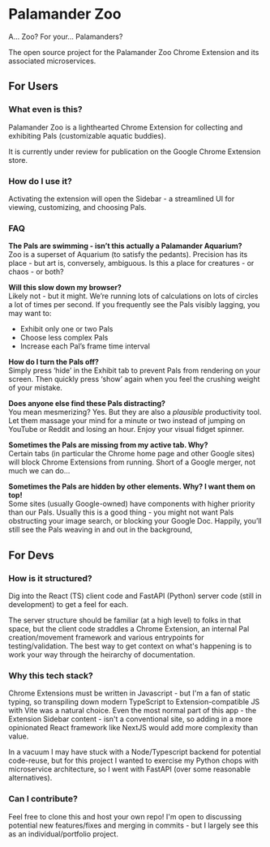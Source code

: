# Palamander Zoo
A... Zoo? For your... Palamanders?

The open source project for the Palamander Zoo Chrome Extension and its associated microservices.

## For Users
### What even is this?
Palamander Zoo is a lighthearted Chrome Extension for collecting and exhibiting Pals (customizable aquatic buddies).

It is currently under review for publication on the Google Chrome Extension store.

### How do I use it?
Activating the extension will open the Sidebar - a streamlined UI for viewing, customizing, and choosing Pals.

### FAQ
**The Pals are swimming - isn’t this actually a Palamander Aquarium?** <br>
Zoo is a superset of Aquarium (to satisfy the pedants). Precision has its place - but art is, conversely, ambiguous. Is this a place for creatures - or chaos - or both?

**Will this slow down my browser?** <br>
Likely not - but it might. We’re running lots of calculations on lots of circles a lot of times per second. If you frequently see the Pals visibly lagging, you may want to:
* Exhibit only one or two Pals
* Choose less complex Pals
* Increase each Pal’s frame time interval

**How do I turn the Pals off?** <br>
Simply press ‘hide’ in the Exhibit tab to prevent Pals from rendering on your screen. Then quickly press ‘show’ again when you feel the crushing weight of your mistake.

**Does anyone else find these Pals distracting?** <br>
You mean mesmerizing? Yes. But they are also a *plausible* productivity tool. Let them massage your mind for a minute or two instead of jumping on YouTube or Reddit and losing an hour. Enjoy your visual fidget spinner.

**Sometimes the Pals are missing from my active tab. Why?** <br>
Certain tabs (in particular the Chrome home page and other Google sites) will block Chrome Extensions from running. Short of a Google merger, not much we can do…

**Sometimes the Pals are hidden by other elements. Why? I want them on top!** <br>
Some sites (usually Google-owned) have components with higher priority than our Pals. Usually this is a good thing - you might not want Pals obstructing your image search, or blocking your Google Doc. Happily, you’ll still see the Pals weaving in and out in the background,

## For Devs

### How is it structured?
Dig into the React (TS) client code and FastAPI (Python) server code (still in development) to get a feel for each.

The server structure should be familiar (at a high level) to folks in that space, but the client code straddles a Chrome Extension, an internal Pal creation/movement framework and various entrypoints for testing/validation. The best way to get context on what's happening is to work your way through the heirarchy of documentation.

### Why this tech stack?
Chrome Extensions must be written in Javascript - but I'm a fan of static typing, so transpiling down modern TypeScript to Extension-compatible JS with Vite was a natural choice. Even the most normal part of this app - the Extension Sidebar content - isn't a conventional site, so adding in a  more opinionated React framework like NextJS would add more complexity than value.

In a vacuum I may have stuck with a Node/Typescript backend for potential code-reuse, but for this project I wanted to exercise my Python chops with microservice architecture, so I went with FastAPI (over some reasonable alternatives).

### Can I contribute?
Feel free to clone this and host your own repo! I'm open to discussing potential new features/fixes and merging in commits - but I largely see this as an individual/portfolio project.
